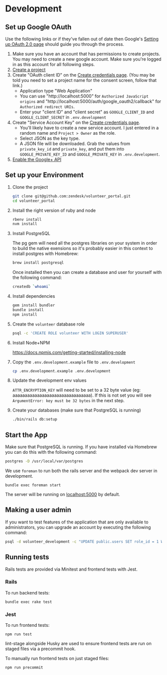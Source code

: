 # Development

## Set up Google OAuth

Use the following links or if they've fallen out of date then Google's [Setting
up OAuth 2.0 page](https://support.google.com/cloud/answer/6158849?hl=en) should
guide you through the process.

1. Make sure you have an account that has permissions to create projects. You
   may need to create a new google account. Make sure you're logged in as this
   account for all following steps.
1. [Create a project](https://console.cloud.google.com/projectcreate)
1. Create "OAuth client ID" on the [Create credentials
   page](https://console.cloud.google.com/apis/credentials). (You may be told
   you need to set a project name for the consent screen, follow that link.)
   * Application type "Web Application"
   * You can use "http://localhost:5000" for `Authorized JavaScript origins` and
     "http://localhost:5000/auth/google_oauth2/callback" for `Authorized redirect URIs`.
   * Enter your "client ID" and "client secret" as `GOOGLE_CLIENT_ID` and
     `GOOGLE_CLIENT_SECRET` in `.env.development`
1. Create "Service Account Key" on the [Create credentials
   page](https://console.cloud.google.com/apis/credentials).
   * You'll likely have to create a new service account. I just entered in a
     random name and `Project > Owner` as the role.
   * Select JSON as the key type.
   * A JSON file will be downloaded. Grab the values from `private_key_id` and
     `private_key`, and put them into `GOOGLE_PRIVATE_KEY_ID` and
     `GOOGLE_PRIVATE_KEY` in `.env.development`.
1. [Enable the Google+ API](https://console.developers.google.com/apis/library/plus.googleapis.com/)

## Set up your Environment

1. Clone the project

   ```bash
   git clone git@github.com:zendesk/volunteer_portal.git
   cd volunteer_portal
   ```

1. Install the right version of ruby and node

   ```bash
   rbenv install
   nvm install
   ```

1. Install PostgreSQL

   The pg gem will need all the postgres libraries on your system in order to build the native exensions so it's probably easier in this context to install postgres with Homebrew:

   ```bash
   brew install postgresql
   ```

   Once installed then you can create a database and user for yourself with the following command:

   ```bash
   createdb `whoami`
   ```

1. Install dependencies

   ```bash
   gem install bundler
   bundle install
   npm install
   ```

1. Create the `volunteer` database role

   ```bash
   psql -c 'CREATE ROLE volunteer WITH LOGIN SUPERUSER'
   ```

1. Install Node+NPM

   https://docs.npmjs.com/getting-started/installing-node

1. Copy the `.env.development.example` file to `.env.development`

   ```bash
   cp .env.development.example .env.development
   ```

1. Update the development env values

   `ATTR_ENCRYPTION_KEY` will need to be set to a 32 byte value (eg: aaaaaaaaaaaaaaaaaaaaaaaaaaaaaaaa). If this is not set you will see `ArgumentError: key must be 32 bytes` in the next step.

1. Create your databases (make sure that PostgreSQL is running)

   ```bash
   ./bin/rails db:setup
   ```

## Start the App

Make sure that PostgreSQL is running. If you have installed via Homebrew you can do this with the following command:

```bash
postgres -D /usr/local/var/postgres
```

We use `foreman` to run both the rails server and the webpack dev server in development.

```
bundle exec foreman start
```

The server will be running on [localhost:5000](http://localhost:5000/) by default.

## Making a user admin

If you want to test features of the application that are only available to administrators, you can upgrade an account by executing the following command:

```bash
psql -d volunteer_development -c "UPDATE public.users SET role_id = 1 WHERE email='user@example.com';"
```

## Running tests

Rails tests are provided via Minitest and frontend tests with Jest.

### Rails

To run backend tests:

```
bundle exec rake test
```

### Jest

To run frontend tests:

```
npm run test
```

lint-stage alongside Husky are used to ensure frontend tests are run on staged files via a precommit hook.

To manually run frontend tests on just staged files:

```
npm run precommit
```
